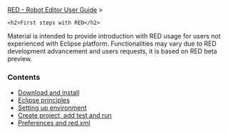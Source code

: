 <html>
<head>
<link href="PLUGINS_ROOT/org.robotframework.ide.eclipse.main.plugin.doc.user/help/style.css" rel="stylesheet" type="text/css"/>
</head>
<body>
<a href="index.html">RED - Robot Editor User Guide</a> &gt; 
	
	<h2>First steps with RED</h2>
<p>Material is intended to provide introduction with RED usage for users not experienced with 
	Eclipse platform. Functionalities may vary due to RED development advancement and users requests, 
	it is based on RED beta preview.
	</p>
<h3>Contents</h3>
<ul>
<li><a href="first_steps/download_install.html">Download and install</a>
</li>
<li><a href="first_steps/eclipse_principles.html">Eclipse principles</a>
</li>
<li><a href="first_steps/setting_up_environment.html">Setting up environment</a>
</li>
<li><a href="first_steps/create_run.html">Create project, add test and run</a>
</li>
<li><a href="first_steps/preferences_misc.html">Preferences and red.xml</a>
</li>
</ul>
</body>
</html>